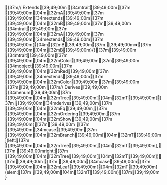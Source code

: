 [37m// Extends[39;49;00m
[34mtrait[39;49;00m[37m [39;49;00m[04m[32mA[39;49;00m[37m [39;49;00m[34mextends[39;49;00m[37m [39;49;00m[04m[32mB[39;49;00m[37m[39;49;00m
[34mtrait[39;49;00m[37m [39;49;00m[04m[32mA[39;49;00m[37m [39;49;00m[34mextends[39;49;00m[37m [39;49;00m([04m[32mB[39;49;00m[37m [39;49;00m=>[37m [39;49;00m[04m[32mB[39;49;00m){}[37m[39;49;00m
[34mtrait[39;49;00m[37m [39;49;00m[04m[32mColor[39;49;00m[37m[39;49;00m
[34mobject[39;49;00m[37m [39;49;00m[04m[32mRed[39;49;00m[37m [39;49;00m[34mextends[39;49;00m[37m [39;49;00m[04m[32mColor[39;49;00m[37m[39;49;00m
[37m[39;49;00m
[37m// Derives[39;49;00m
[34menum[39;49;00m[37m [39;49;00m[04m[32mTree[39;49;00m[[04m[32mT[39;49;00m][37m [39;49;00m[34mderives[39;49;00m[37m [39;49;00m[04m[32mEq[39;49;00m,[37m [39;49;00m[04m[32mOrdering[39;49;00m,[37m [39;49;00m[04m[32mShow[39;49;00m[37m [39;49;00m{[37m[39;49;00m
[37m  [39;49;00m[34mcase[39;49;00m[37m [39;49;00m[04m[32mBranch[39;49;00m[[04m[32mT[39;49;00m](left:[37m [39;49;00m[04m[32mTree[39;49;00m[[04m[32mT[39;49;00m],[37m [39;49;00mright:[37m [39;49;00m[04m[32mTree[39;49;00m[[04m[32mT[39;49;00m])[37m[39;49;00m
[37m  [39;49;00m[34mcase[39;49;00m[37m [39;49;00m[04m[32mLeaf[39;49;00m[[04m[32mT[39;49;00m](elem:[37m [39;49;00m[04m[32mT[39;49;00m)[37m[39;49;00m
}
